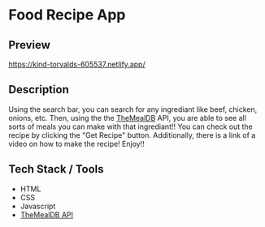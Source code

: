 # Food Recipe App

## Preview
https://kind-torvalds-605537.netlify.app/

## Description
Using the search bar, you can search for any ingrediant like beef, chicken, onions, etc. Then, using the the [TheMealDB](https://www.themealdb.com/api.php) API, you are able to see all sorts of meals you can make with that ingrediant!! You can check out the recipe by clicking the "Get Recipe" button. Additionally, there is a link of a video on how to make the recipe! Enjoy!!

## Tech Stack / Tools
* HTML
* CSS
* Javascript
* [TheMealDB API](https://www.themealdb.com/api.php)
